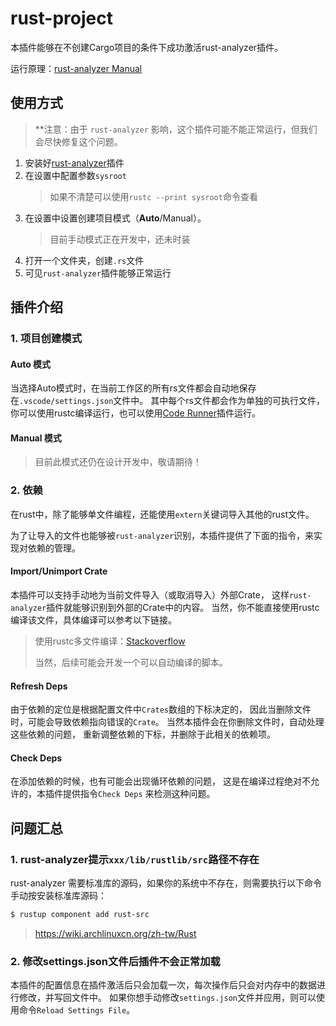 # rust-project

本插件能够在不创建Cargo项目的条件下成功激活rust-analyzer插件。

运行原理：[rust-analyzer Manual](https://rust-analyzer.github.io/manual.html#non-cargo-based-projects)

## 使用方式

> **注意：由于 `rust-analyzer` 影响，这个插件可能不能正常运行，但我们会尽快修复这个问题。

1. 安装好[rust-analyzer](https://marketplace.visualstudio.com/items?itemName=rust-lang.rust-analyzer)插件
2. 在设置中配置参数`sysroot`
   > 如果不清楚可以使用`rustc --print sysroot`命令查看
3. 在设置中设置创建项目模式（**Auto**/Manual）。
   > 目前手动模式正在开发中，还未时装
4. 打开一个文件夹，创建`.rs`文件
5. 可见`rust-analyzer`插件能够正常运行

## 插件介绍

### 1. 项目创建模式
#### Auto 模式

当选择Auto模式时，在当前工作区的所有rs文件都会自动地保存在`.vscode/settings.json`文件中。
其中每个rs文件都会作为单独的可执行文件，你可以使用rustc编译运行，也可以使用[Code Runner](https://marketplace.visualstudio.com/items?itemName=formulahendry.code-runner&ssr=false#overview)插件运行。

#### Manual 模式

> 目前此模式还仍在设计开发中，敬请期待！ 


### 2. 依赖

在rust中，除了能够单文件编程，还能使用`extern`关键词导入其他的rust文件。

为了让导入的文件也能够被`rust-analyzer`识别，本插件提供了下面的指令，来实现对依赖的管理。

#### Import/Unimport Crate

本插件可以支持手动地为当前文件导入（或取消导入）外部Crate，
这样`rust-analyzer`插件就能够识别到外部的Crate中的内容。
当然，你不能直接使用rustc编译该文件，具体编译可以参考以下链接。
> 使用rustc多文件编译：[Stackoverflow](https://stackoverflow.com/questions/59915954/how-to-add-external-packages-and-run-in-rust-compiler)
> 
> 当然，后续可能会开发一个可以自动编译的脚本。

#### Refresh Deps

由于依赖的定位是根据配置文件中`Crates`数组的下标决定的，
因此当删除文件时，可能会导致依赖指向错误的`Crate`。
当然本插件会在你删除文件时，自动处理这些依赖的问题，
重新调整依赖的下标，并删除于此相关的依赖项。

#### Check Deps

在添加依赖的时候，也有可能会出现循环依赖的问题，
这是在编译过程绝对不允许的，本插件提供指令`Check Deps` 来检测这种问题。

## 问题汇总

### 1. rust-analyzer提示`xxx/lib/rustlib/src`路径不存在
rust-analyzer 需要标准库的源码，如果你的系统中不存在，则需要执行以下命令手动按安装标准库源码：
```bash
$ rustup component add rust-src
```

> https://wiki.archlinuxcn.org/zh-tw/Rust

### 2. 修改settings.json文件后插件不会正常加载

本插件的配置信息在插件激活后只会加载一次，每次操作后只会对内存中的数据进行修改，并写回文件中。
如果你想手动修改`settings.json`文件并应用，则可以使用命令`Reload Settings File`。